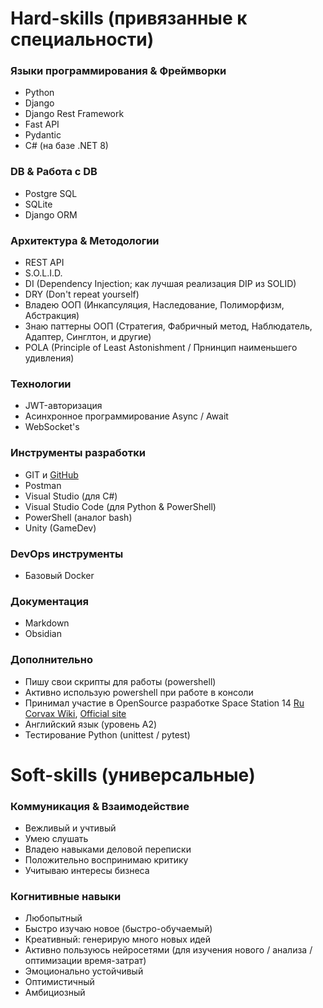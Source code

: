 # Hard-skills (привязанные к специальности)
### Языки программирования & Фреймворки
- Python
- Django
- Django Rest Framework
- Fast API
- Pydantic
- C# (на базе .NET 8)
### DB & Работа с DB
- Postgre SQL
- SQLite
- Django ORM
### Архитектура & Методологии
- REST API
- S.O.L.I.D.
- DI (Dependency Injection; как лучшая реализация DIP из SOLID)
- DRY (Don't repeat yourself)
- Владею ООП (Инкапсуляция, Наследование, Полиморфизм, Абстракция)
- Знаю паттерны ООП (Стратегия, Фабричный метод, Наблюдатель, Адаптер, Синглтон, и другие)
- POLA (Principle of Least Astonishment / Прнинцип наименьшего удивления)
### Технологии
- JWT-авторизация
- Асинхронное программирование Async / Await
- WebSocket's
### Инструменты разработки
- GIT и [GitHub](https://github.com/SpyDev14)
- Postman
- Visual Studio (для C#)
- Visual Studio Code (для Python & PowerShell)
- PowerShell (аналог bash)
- Unity (GameDev)
### DevOps инструменты
- Базовый Docker
### Документация
- Markdown
- Obsidian
### Дополнительно
- Пишу свои скрипты для работы (powershell)
- Активно использую powershell при работе в консоли
- Принимал участие в OpenSource разработке Space Station 14 [Ru Corvax Wiki](https://station14.ru/wiki/Заглавная_страница), [Official site](https://spacestation14.com/)
- Английский язык (уровень A2)
- Тестирование Python (unittest / pytest)
# Soft-skills (универсальные)
### Коммуникация & Взаимодействие
- Вежливый и учтивый
- Умею слушать
- Владею навыками деловой переписки
- Положительно воспринимаю критику
- Учитываю интересы бизнеса
### Когнитивные навыки
- Любопытный
- Быстро изучаю новое (быстро-обучаемый)
- Креативный: генерирую много новых идей
- Активно пользуюсь нейросетями (для изучения нового / анализа / оптимизации время-затрат)
- Эмоционально устойчивый
- Оптимистичный
- Амбициозный
